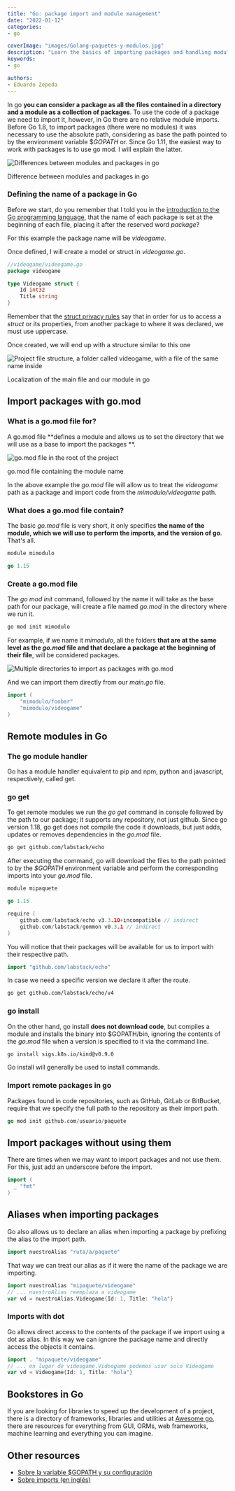 ```yaml
---
title: "Go: package import and module management"
date: "2022-01-12"
categories:
- go

coverImage: "images/Golang-paquetes-y-modulos.jpg"
description: "Learn the basics of importing packages and handling modules in the go programming language. Master the go init method and the go.mod file."
keywords:
- go

authors:
- Eduardo Zepeda
---
```


In go **you can consider a package as all the files contained in a directory and a module as a collection of packages**. To use the code of a package we need to import it, however, in Go there are no relative module imports. Before Go 1.8, to import packages (there were no modules) it was necessary to use the absolute path, considering as base the path pointed to by the environment variable $_GOPATH_ or. Since Go 1.11, the easiest way to work with packages is to use go mod. I will explain the latter.

![Differences between modules and packages in go](images/modulo-y-paquetes-en-go.png)

Difference between modules and packages in go

### Defining the name of a package in Go

Before we start, do you remember that I told you in the [introduction to the Go programming language](/blog/go-programming-language-introduction-to-variables-and-data-types/), that the name of each package is set at the beginning of each file, placing it after the reserved word _package_?

For this example the package name will be _videogame_.

Once defined, I will create a model or struct in _videogame.go_.

```go
//videogame/videogame.go
package videogame

type Videogame struct {
    Id int32
    Title string
}
```

Remember that the [struct privacy rules](/blog/go-structs-inheritance-polymorphism-and-encapsulation/) say that in order for us to access a _struct_ or its properties, from another package to where it was declared, we must use uppercase.

Once created, we will end up with a structure similar to this one

![Project file structure, a folder called videogame, with a file of the same name inside](images/goModule.png)

Localization of the main file and our module in go

## Import packages with go.mod

### What is a go.mod file for?

A go.mod file **defines a module and allows us to set the directory that we will use as a base to import the packages **.

![go.mod file in the root of the project](images/goModFile.png)

go.mod file containing the module name

In the above example the _go.mod_ file will allow us to treat the _videogame_ path as a package and import code from the _mimodulo/videogame_ path.

### What does a go.mod file contain?

The basic _go.mod_ file is very short, it only specifies **the name of the module, which we will use to perform the imports, and the version of go**. That's all.

```go
module mimodulo

go 1.15
```

### Create a go.mod file

The _go mod init_ command, followed by the name it will take as the base path for our package, will create a file named _go.mod_ in the directory where we run it.

```bash
go mod init mimodulo
```

For example, if we name it _mimodulo_, all the folders **that are at the same level as the _go.mod_ file and that declare a package at the beginning of their file**, will be considered packages.

![Multiple directories to import as packages with go.mod](images/multiplesModulos.png)

And we can import them directly from our _main.go_ file.

```go
import (
    "mimodulo/foobar"
    "mimodulo/videogame"
)
```

## Remote modules in Go

### The go module handler

Go has a module handler equivalent to pip and npm, python and javascript, respectively, called get.

### go get

To get remote modules we run the _go get_ command in console followed by the path to our package; it supports any repository, not just github. Since go version 1.18, go get does not compile the code it downloads, but just adds, updates or removes dependencies in the _go.mod_ file.

```bash
go get github.com/labstack/echo
```

After executing the command, go will download the files to the path pointed to by the _$GOPATH_ environment variable and perform the corresponding imports into your _go.mod_ file.

```go
module mipaquete

go 1.15

require (
    github.com/labstack/echo v3.3.10+incompatible // indirect
    github.com/labstack/gommon v0.3.1 // indirect
)
```

You will notice that their packages will be available for us to import with their respective path.

```go
import "github.com/labstack/echo"
```

In case we need a specific version we declare it after the route.

```bash
go get github.com/labstack/echo/v4
```

### go install

On the other hand, go install **does not download code**, but compiles a module and installs the binary into $GOPATH/bin, ignoring the contents of the _go.mod_ file when a version is specified to it via the command line.

```bash
go install sigs.k8s.io/kind@v0.9.0
```

Go install will generally be used to install commands.

### Import remote packages in go

Packages found in code repositories, such as GitHub, GitLab or BitBucket, require that we specify the full path to the repository as their import path.

```go
go mod init github.com/usuario/paquete
```

## Import packages without using them

There are times when we may want to import packages and not use them. For this, just add an underscore before the import.

```go
import (
  _ "fmt"
)
```

## Aliases when importing packages

Go also allows us to declare an alias when importing a package by prefixing the alias to the import path.

```go
import nuestroAlias "ruta/a/paquete"
```

That way we can treat our alias as if it were the name of the package we are importing.

```go
import nuestroAlias "mipaquete/videogame"
// ... nuestroAlias reemplaza a videogame
var vd = nuestroAlias.Videogame{Id: 1, Title: "hola"}
```

### Imports with dot

Go allows direct access to the contents of the package if we import using a dot as alias. In this way we can ignore the package name and directly access the objects it contains.

```go
import . "mipaquete/videogame"
// ... en lugar de videogame.Videogame podemos usar solo Videogame
var vd = Videogame{Id: 1, Title: "hola"}
```

## Bookstores in Go

If you are looking for libraries to speed up the development of a project, there is a directory of frameworks, libraries and utilities at [Awesome go](http://awesome-go.com/), there are resources for everything from GUI, ORMs, web frameworks, machine learning and everything you can imagine.

## Other resources

* [Sobre la variable $GOPATH y su configuración](https://www.digitalocean.com/community/tutorials/understanding-the-gopath-es)
* [Sobre imports (en inglés)](https://scene-si.org/2018/01/25/go-tips-and-tricks-almost-everything-about-imports/)
